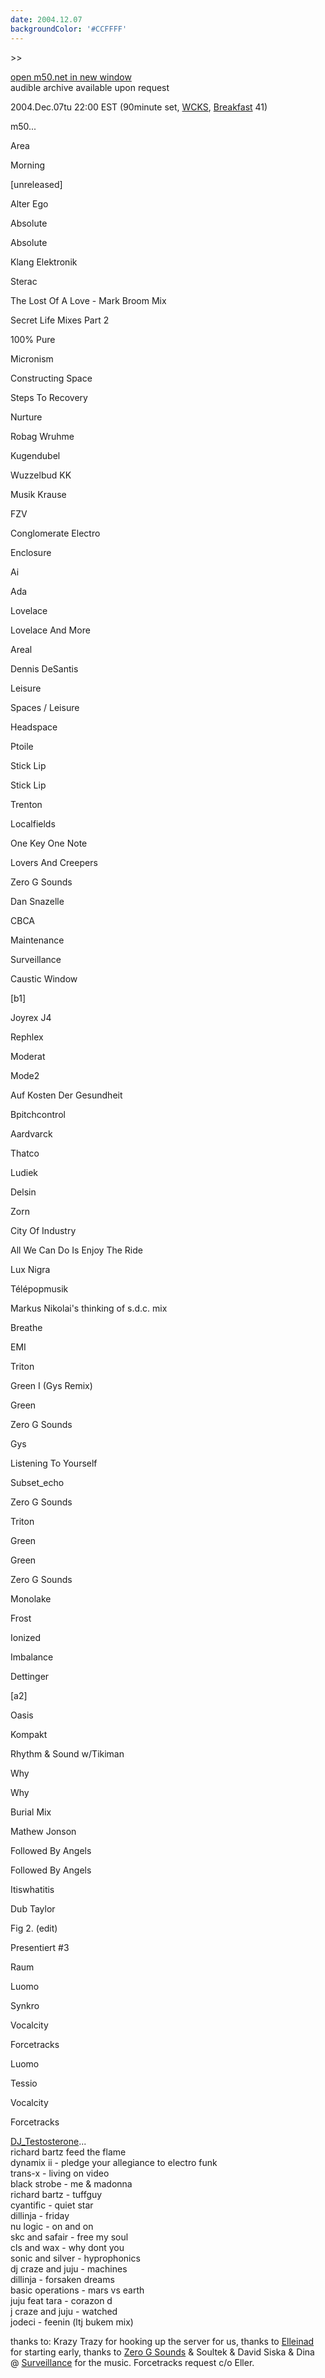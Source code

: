 ```yaml
---
date: 2004.12.07
backgroundColor: '#CCFFFF'
---
```


\>>

[open m50.net in new window  
](http://m50.net/)audible archive available upon request

2004.Dec.07tu 22:00 EST (90minute set, [WCKS](http://www.thewhale.org/), [Breakfast](http://www.anal0g.org/breakfast/) 41)

m50...

Area

Morning

\[unreleased\]

Alter Ego

Absolute

Absolute

Klang Elektronik

Sterac

The Lost Of A Love - Mark Broom Mix

Secret Life Mixes Part 2

100% Pure

Micronism

Constructing Space

Steps To Recovery

Nurture

Robag Wruhme

Kugendubel

Wuzzelbud KK

Musik Krause

FZV

Conglomerate Electro

Enclosure

Ai

Ada

Lovelace

Lovelace And More

Areal

Dennis DeSantis

Leisure

Spaces / Leisure

Headspace

Ptoile

Stick Lip

Stick Lip

Trenton

Localfields

One Key One Note

Lovers And Creepers

Zero G Sounds

Dan Snazelle

CBCA

Maintenance

Surveillance

Caustic Window

\[b1\]

Joyrex J4

Rephlex

Moderat

Mode2

Auf Kosten Der Gesundheit

Bpitchcontrol

Aardvarck

Thatco

Ludiek

Delsin

Zorn

City Of Industry

All We Can Do Is Enjoy The Ride

Lux Nigra

Télépopmusik

Markus Nikolai's thinking of s.d.c. mix

Breathe

EMI

Triton

Green I (Gys Remix)

Green

Zero G Sounds

Gys

Listening To Yourself

Subset\_echo

Zero G Sounds

Triton

Green

Green

Zero G Sounds

Monolake

Frost

Ionized

Imbalance

Dettinger

\[a2\]

Oasis

Kompakt

Rhythm & Sound w/Tikiman

Why

Why

Burial Mix

Mathew Jonson

Followed By Angels

Followed By Angels

Itiswhatitis

Dub Taylor

Fig 2. (edit)

Presentiert #3

Raum

Luomo

Synkro

Vocalcity

Forcetracks

Luomo

Tessio

Vocalcity

Forcetracks


[DJ\_Testosterone](http://www.elleinad.ca/)...  
richard bartz feed the flame  
dynamix ii - pledge your allegiance to electro funk  
trans-x - living on video  
black strobe - me & madonna  
richard bartz - tuffguy  
cyantific - quiet star  
dillinja - friday  
nu logic - on and on  
skc and safair - free my soul  
cls and wax - why dont you  
sonic and silver - hyprophonics  
dj craze and juju - machines  
dillinja - forsaken dreams  
basic operations - mars vs earth  
juju feat tara - corazon d  
j craze and juju - watched  
jodeci - feenin (ltj bukem mix)  

thanks to: Krazy Trazy for hooking up the server for us, thanks to [Elleinad](http://www.elleinad.ca/) for starting early, thanks to [Zero G Sounds](http://www.zer0gsounds.com/) & Soultek & David Siska & Dina @ [Surveillance](http://www.surveillance.net) for the music. Forcetracks request c/o Eller.